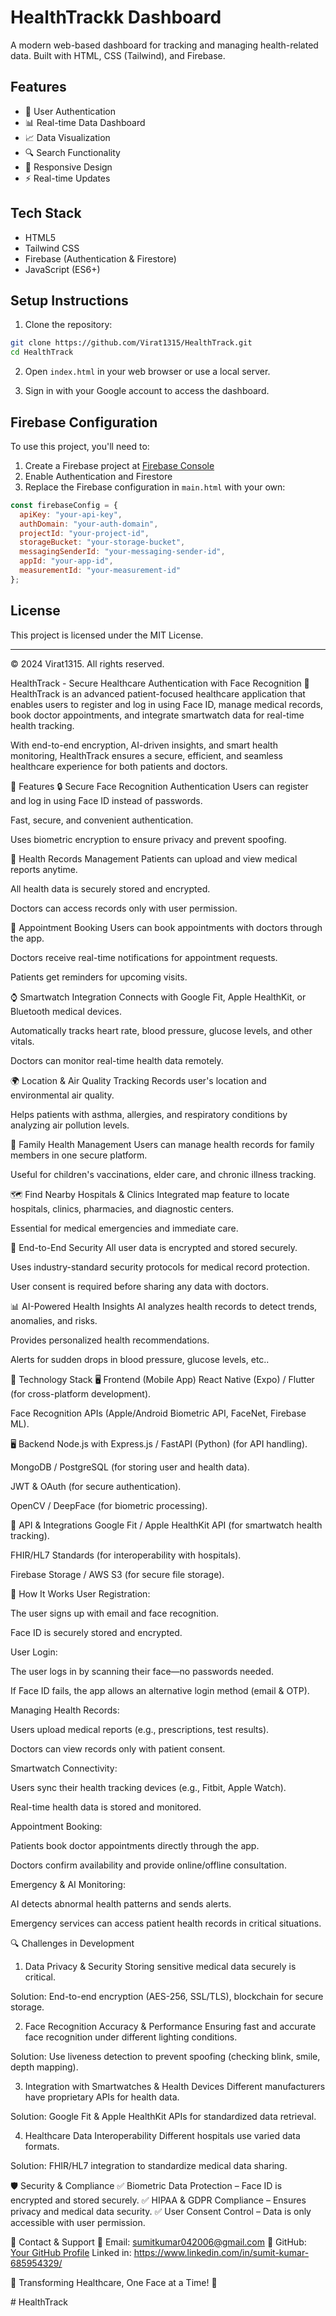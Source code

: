 # HealthTrackk Dashboard

A modern web-based dashboard for tracking and managing health-related data. Built with HTML, CSS (Tailwind), and Firebase.

## Features

- 🔐 User Authentication
- 📊 Real-time Data Dashboard
- 📈 Data Visualization
- 🔍 Search Functionality
- 📱 Responsive Design
- ⚡ Real-time Updates

## Tech Stack

- HTML5
- Tailwind CSS
- Firebase (Authentication & Firestore)
- JavaScript (ES6+)

## Setup Instructions

1. Clone the repository:
```bash
git clone https://github.com/Virat1315/HealthTrack.git
cd HealthTrack
```

2. Open `index.html` in your web browser or use a local server.

3. Sign in with your Google account to access the dashboard.

## Firebase Configuration

To use this project, you'll need to:

1. Create a Firebase project at [Firebase Console](https://console.firebase.google.com)
2. Enable Authentication and Firestore
3. Replace the Firebase configuration in `main.html` with your own:

```javascript
const firebaseConfig = {
  apiKey: "your-api-key",
  authDomain: "your-auth-domain",
  projectId: "your-project-id",
  storageBucket: "your-storage-bucket",
  messagingSenderId: "your-messaging-sender-id",
  appId: "your-app-id",
  measurementId: "your-measurement-id"
};
```

## License

This project is licensed under the MIT License.

---

© 2024 Virat1315. All rights reserved.

HealthTrack - Secure Healthcare Authentication with Face Recognition
🚀 HealthTrack is an advanced patient-focused healthcare application that enables users to register and log in using Face ID, manage medical records, book doctor appointments, and integrate smartwatch data for real-time health tracking.

With end-to-end encryption, AI-driven insights, and smart health monitoring, HealthTrack ensures a secure, efficient, and seamless healthcare experience for both patients and doctors.

📌 Features
🔒 Secure Face Recognition Authentication
Users can register and log in using Face ID instead of passwords.

Fast, secure, and convenient authentication.

Uses biometric encryption to ensure privacy and prevent spoofing.

📂 Health Records Management
Patients can upload and view medical reports anytime.

All health data is securely stored and encrypted.

Doctors can access records only with user permission.

📅 Appointment Booking
Users can book appointments with doctors through the app.

Doctors receive real-time notifications for appointment requests.

Patients get reminders for upcoming visits.

⌚ Smartwatch Integration
Connects with Google Fit, Apple HealthKit, or Bluetooth medical devices.

Automatically tracks heart rate, blood pressure, glucose levels, and other vitals.

Doctors can monitor real-time health data remotely.

🌍 Location & Air Quality Tracking
Records user's location and environmental air quality.

Helps patients with asthma, allergies, and respiratory conditions by analyzing air pollution levels.

📜 Family Health Management
Users can manage health records for family members in one secure platform.

Useful for children's vaccinations, elder care, and chronic illness tracking.

🗺️ Find Nearby Hospitals & Clinics
Integrated map feature to locate hospitals, clinics, pharmacies, and diagnostic centers.

Essential for medical emergencies and immediate care.

🔐 End-to-End Security
All user data is encrypted and stored securely.

Uses industry-standard security protocols for medical record protection.

User consent is required before sharing any data with doctors.

📊 AI-Powered Health Insights
AI analyzes health records to detect trends, anomalies, and risks.

Provides personalized health recommendations.

Alerts for sudden drops in blood pressure, glucose levels, etc..

🔧 Technology Stack
🖥️ Frontend (Mobile App)
React Native (Expo) / Flutter (for cross-platform development).

Face Recognition APIs (Apple/Android Biometric API, FaceNet, Firebase ML).

🖥️ Backend
Node.js with Express.js / FastAPI (Python) (for API handling).

MongoDB / PostgreSQL (for storing user and health data).

JWT & OAuth (for secure authentication).

OpenCV / DeepFace (for biometric processing).

📡 API & Integrations
Google Fit / Apple HealthKit API (for smartwatch health tracking).

FHIR/HL7 Standards (for interoperability with hospitals).

Firebase Storage / AWS S3 (for secure file storage).

🚀 How It Works
User Registration:

The user signs up with email and face recognition.

Face ID is securely stored and encrypted.

User Login:

The user logs in by scanning their face—no passwords needed.

If Face ID fails, the app allows an alternative login method (email & OTP).

Managing Health Records:

Users upload medical reports (e.g., prescriptions, test results).

Doctors can view records only with patient consent.

Smartwatch Connectivity:

Users sync their health tracking devices (e.g., Fitbit, Apple Watch).

Real-time health data is stored and monitored.

Appointment Booking:

Patients book doctor appointments directly through the app.

Doctors confirm availability and provide online/offline consultation.

Emergency & AI Monitoring:

AI detects abnormal health patterns and sends alerts.

Emergency services can access patient health records in critical situations.

🔍 Challenges in Development
1. Data Privacy & Security
Storing sensitive medical data securely is critical.

Solution: End-to-end encryption (AES-256, SSL/TLS), blockchain for secure storage.

2. Face Recognition Accuracy & Performance
Ensuring fast and accurate face recognition under different lighting conditions.

Solution: Use liveness detection to prevent spoofing (checking blink, smile, depth mapping).

3. Integration with Smartwatches & Health Devices
Different manufacturers have proprietary APIs for health data.

Solution: Google Fit & Apple HealthKit APIs for standardized data retrieval.

4. Healthcare Data Interoperability
Different hospitals use varied data formats.

Solution: FHIR/HL7 integration to standardize medical data sharing.

🛡 Security & Compliance
✅ Biometric Data Protection – Face ID is encrypted and stored securely.
✅ HIPAA & GDPR Compliance – Ensures privacy and medical data security.
✅ User Consent Control – Data is only accessible with user permission.

📩 Contact & Support
📧 Email: sumitkumar042006@gmail.com
🔗 GitHub: [Your GitHub Profile](https://github.com/sumit1004)
Linked in: https://www.linkedin.com/in/sumit-kumar-685954329/

💙 Transforming Healthcare, One Face at a Time! 🚀
 
#   H e a l t h T r a c k  
 